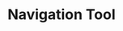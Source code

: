 ---
word: "true"

title: "Navigation Tool"

categories: ['']

tags: ['Navigation', 'Tool']

arwords: 'أداة للإبحار والتجول'

arexps: []

enwords: ['Navigation Tool']

enexps: []

arlexicons: 'أ'

enlexicons: 'N'

authors: ['Ruqayya Roshdy']

translators: ['']

citations: 'مقدمة في حوسبة اللغة العربية'

sources: 'مركز الملك عبدالله بن عبدالعزيز الدولي لخدمة اللغة العربية'

slug: ""
---